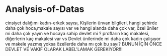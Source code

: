 # Analysis-of-Datas

cinsiyet dalığımı kadın-erkek sayısı, Kişilerin ünvan bilgileri, hangi şehirde daha çok hoca,makale sayısı var ve hangi alanda daha çok var, özel üniler mi daha çok yayın ve hocaya sahip devlet mi ? 
profların kaç makalesi, diğerlerin kaç makalesi var vs 
Devlet ünilerinde mi daha çok kadın çalışıyor ve makele yazmış yoksa özellerde daha mı çok bu sayı? BUNUN İÇİN ÖNCE DEVLET VE VAKIF OLARAK LABEL'LAMAK GEREKİYOR!!!
